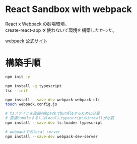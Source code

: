 # React Sandbox with webpack

React x Webpack の砂場環境。<br>
create-react-app を使わないで環境を構築したかった。<br>

[webpack 公式サイト](https://webpack.js.org/)

# 構築手順

```bash
npm init -y

npm install -g typescript
tsc --init

npm install --save-dev webpack webpack-cli
touch webpack.config.js

# tsファイルを直接webpackでbundleするために必要
# 直接bundleするにはlocalにtypescriptのinstallが必要
npm install --save-dev ts-loader typescript

# webpackでのlocal server
npm install --save-dev webpack-dev-server
```
